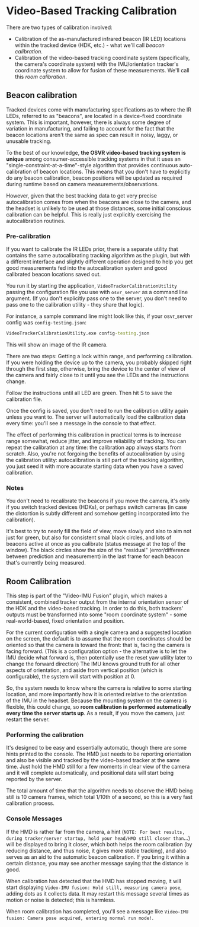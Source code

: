 # Video-Based Tracking Calibration

There are two types of calibration involved:

- Calibration of the as-manufactured infrared beacon (IR LED) locations within the tracked device (HDK, etc.) - what we'll call *beacon calibration*.
- Calibration of the video-based tracking coordinate system (specifically, the camera's coordinate system) with the IMU/orientation tracker's coordinate system to allow for fusion of these measurements. We'll call this *room calibration*.


## Beacon calibration

Tracked devices come with manufacturing specifications as to where the IR LEDs, referred to as "beacons", are located in a device-fixed coordinate system. This is important, however, there is always some degree of variation in manufacturing, and failing to account for the fact that the beacon locations aren't the same as spec can result in noisy, laggy, or unusable tracking.

To the best of our knowledge, **the OSVR video-based tracking system is unique** among consumer-accessible tracking systems in that it uses an "single-constraint-at-a-time"-style algorithm that provides continuous auto-calibration of beacon locations. This means that you don't have to explicitly do any beacon calibration, beacon positions will be updated as required during runtime based on camera measurements/observations.

However, given that the best tracking data to get very precise autocalibration comes from when the beacons are close to the camera, and the headset is unlikely to be used at those distances, some initial conscious calibration can be helpful. This is really just explicitly exercising the autocalibration routines.

### Pre-calibration
If you want to calibrate the IR LEDs prior, there is a separate utility that contains the same autocalibrating tracking algorithm as the plugin, but with a different interface and slightly different operation designed to help you get good measurements fed into the autocalibration system and good calibrated beacon locations saved out.

You run it by starting the application, `VideoTrackerCalibrationUtility` passing the configuration file you use with `osvr_server` as a command line argument. (If you don't explicitly pass one to the server, you don't need to pass one to the calibration utility - they share that logic).

For instance, a sample command line might look like this, if your osvr_server config was `config-testing.json`:

```cmd
VideoTrackerCalibrationUtility.exe config-testing.json
```

This will show an image of the IR camera.

There are two steps: Getting a lock within range, and performing calibration. If you were holding the device up to the camera, you probably skipped right through the first step, otherwise, bring the device to the center of view of the camera and fairly close to it until you see the LEDs and the instructions change.

Follow the instructions until all LED are green. Then hit S to save the calibration file.

Once the config is saved, you don't need to run the calibration utility again unless you want to. The server will automatically load the calibration data every time: you'll see a message in the console to that effect.

The effect of performing this calibration in practical terms is to increase range somewhat, reduce jitter, and improve reliability of tracking.  You can repeat the calibration at any time: the calibration app always starts from scratch. Also, you're not forgoing the benefits of autocalibration by using the calibration utility: autocalibration is still part of the tracking algorithm, you just seed it with more accurate starting data when you have a saved calibration.

### Notes
You don't need to recalibrate the beacons if you move the camera, it's only if you switch tracked devices (HDKs), or perhaps switch cameras (in case the distortion is subtly different and somehow getting incorporated into the calibration).

It's best to try to nearly fill the field of view, move slowly and also to aim not just for green, but also for consistent small black circles, and lots of beacons active at once as you calibrate (status message at the top of the window). The black circles show the size of the "residual" (error/difference between prediction and measurement) in the last frame for each beacon that's currently being measured.

## Room Calibration

This step is part of the "Video-IMU Fusion" plugin, which makes a consistent, combined tracker output from the internal orientation sensor of the HDK and the video-based tracking. In order to do this, both trackers' outputs must be transformed into some "room coordinate system" - some real-world-based, fixed orientation and position.

For the current configuration with a single camera and a suggested location on the screen, the default is to assume that the room coordinates should be oriented so that the camera is toward the front: that is, facing the camera is facing forward. (This is a configuration option - the alternative is to let the IMU decide what forward is, then potentially use the reset yaw utility later to change the forward direction)  The IMU knows ground truth for all other aspects of orientation, and aside from vertical position (which is configurable), the system will start with position at 0.

So, the system needs to know where the camera is relative to some starting location, and more importantly how it is oriented relative to the orientation of the IMU in the headset. Because the mounting system on the camera is flexible, this could change, so **room calibration is performed automatically every time the server starts up**. As a result, if you move the camera, just restart the server.

### Performing the calibration

It's designed to be easy and essentially automatic, though there are some hints printed to the console. The HMD just needs to be reporting orientation and also be visible and tracked by the video-based tracker at the same time. Just hold the HMD still for a few moments in clear view of the camera and it will complete automatically, and positional data will start being reported by the server.

The total amount of time that the algorithm needs to observe the HMD being still is 10 camera frames, which total 1/10th of a second, so this is a very fast calibration process.

### Console Messages
If the HMD is rather far from the camera, a hint (`NOTE: For best results, during tracker/server startup, hold your head/HMD still closer than`...) will be displayed to bring it closer, which both helps the room calibration (by reducing distance, and thus noise, it gives more stable tracking), and also serves as an aid to the automatic beacon calibration. If you bring it within a certain distance, you may see another message saying that the distance is good.

When calibration has detected that the HMD has stopped moving, it will start displaying `Video-IMU fusion: Hold still, measuring camera pose`, adding dots as it collects data. It may restart this message several times as motion or noise is detected; this is harmless.

When room calibration has completed, you'll see a message like `Video-IMU fusion: Camera pose acquired, entering normal run mode!`.
